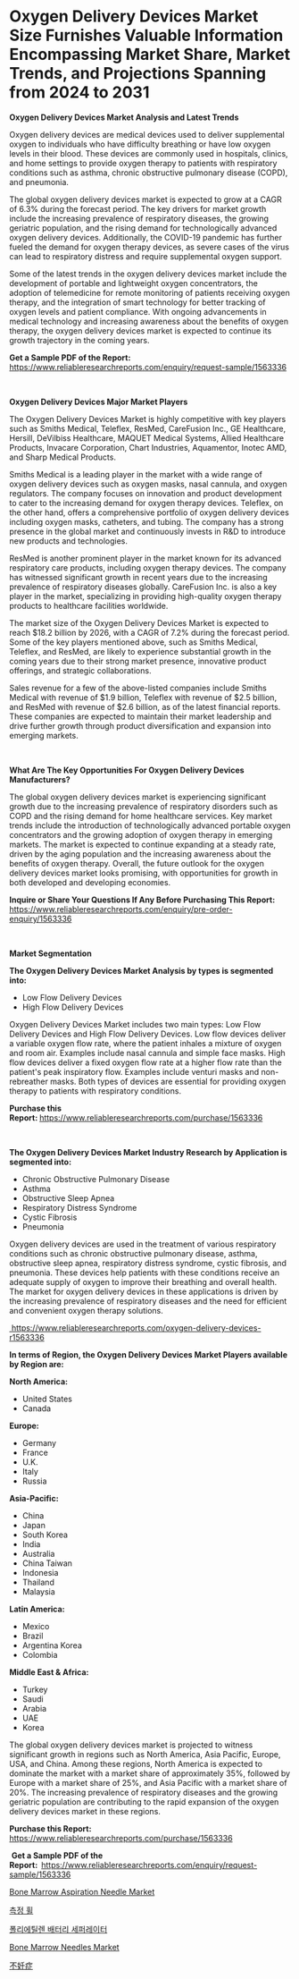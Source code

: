 <p><h1>Oxygen Delivery Devices Market Size Furnishes Valuable Information Encompassing Market Share, Market Trends, and Projections Spanning from 2024 to 2031</h1></p><p><strong>Oxygen Delivery Devices Market Analysis and Latest Trends</strong></p>
<p><p>Oxygen delivery devices are medical devices used to deliver supplemental oxygen to individuals who have difficulty breathing or have low oxygen levels in their blood. These devices are commonly used in hospitals, clinics, and home settings to provide oxygen therapy to patients with respiratory conditions such as asthma, chronic obstructive pulmonary disease (COPD), and pneumonia.</p><p>The global oxygen delivery devices market is expected to grow at a CAGR of 6.3% during the forecast period. The key drivers for market growth include the increasing prevalence of respiratory diseases, the growing geriatric population, and the rising demand for technologically advanced oxygen delivery devices. Additionally, the COVID-19 pandemic has further fueled the demand for oxygen therapy devices, as severe cases of the virus can lead to respiratory distress and require supplemental oxygen support.</p><p>Some of the latest trends in the oxygen delivery devices market include the development of portable and lightweight oxygen concentrators, the adoption of telemedicine for remote monitoring of patients receiving oxygen therapy, and the integration of smart technology for better tracking of oxygen levels and patient compliance. With ongoing advancements in medical technology and increasing awareness about the benefits of oxygen therapy, the oxygen delivery devices market is expected to continue its growth trajectory in the coming years.</p></p>
<p><strong>Get a Sample PDF of the Report:&nbsp;</strong> <a href="https://www.reliableresearchreports.com/enquiry/request-sample/1563336">https://www.reliableresearchreports.com/enquiry/request-sample/1563336</a></p>
<p>&nbsp;</p>
<p><strong>Oxygen Delivery Devices Major Market Players</strong></p>
<p><p>The Oxygen Delivery Devices Market is highly competitive with key players such as Smiths Medical, Teleflex, ResMed, CareFusion Inc., GE Healthcare, Hersill, DeVilbiss Healthcare, MAQUET Medical Systems, Allied Healthcare Products, Invacare Corporation, Chart Industries, Aquamentor, Inotec AMD, and Sharp Medical Products. </p><p>Smiths Medical is a leading player in the market with a wide range of oxygen delivery devices such as oxygen masks, nasal cannula, and oxygen regulators. The company focuses on innovation and product development to cater to the increasing demand for oxygen therapy devices. Teleflex, on the other hand, offers a comprehensive portfolio of oxygen delivery devices including oxygen masks, catheters, and tubing. The company has a strong presence in the global market and continuously invests in R&D to introduce new products and technologies.</p><p>ResMed is another prominent player in the market known for its advanced respiratory care products, including oxygen therapy devices. The company has witnessed significant growth in recent years due to the increasing prevalence of respiratory diseases globally. CareFusion Inc. is also a key player in the market, specializing in providing high-quality oxygen therapy products to healthcare facilities worldwide.</p><p>The market size of the Oxygen Delivery Devices Market is expected to reach $18.2 billion by 2026, with a CAGR of 7.2% during the forecast period. Some of the key players mentioned above, such as Smiths Medical, Teleflex, and ResMed, are likely to experience substantial growth in the coming years due to their strong market presence, innovative product offerings, and strategic collaborations.</p><p>Sales revenue for a few of the above-listed companies include Smiths Medical with revenue of $1.9 billion, Teleflex with revenue of $2.5 billion, and ResMed with revenue of $2.6 billion, as of the latest financial reports. These companies are expected to maintain their market leadership and drive further growth through product diversification and expansion into emerging markets.</p></p>
<p>&nbsp;</p>
<p><strong>What Are The Key Opportunities For Oxygen Delivery Devices Manufacturers?</strong></p>
<p><p>The global oxygen delivery devices market is experiencing significant growth due to the increasing prevalence of respiratory disorders such as COPD and the rising demand for home healthcare services. Key market trends include the introduction of technologically advanced portable oxygen concentrators and the growing adoption of oxygen therapy in emerging markets. The market is expected to continue expanding at a steady rate, driven by the aging population and the increasing awareness about the benefits of oxygen therapy. Overall, the future outlook for the oxygen delivery devices market looks promising, with opportunities for growth in both developed and developing economies.</p></p>
<p><strong>Inquire or Share Your Questions If Any Before Purchasing This Report:</strong> <a href="https://www.reliableresearchreports.com/enquiry/pre-order-enquiry/1563336">https://www.reliableresearchreports.com/enquiry/pre-order-enquiry/1563336</a></p>
<p>&nbsp;</p>
<p><strong>Market Segmentation</strong></p>
<p><strong>The Oxygen Delivery Devices Market Analysis by types is segmented into:</strong></p>
<p><ul><li>Low Flow Delivery Devices</li><li>High Flow Delivery Devices</li></ul></p>
<p><p>Oxygen Delivery Devices Market includes two main types: Low Flow Delivery Devices and High Flow Delivery Devices. Low flow devices deliver a variable oxygen flow rate, where the patient inhales a mixture of oxygen and room air. Examples include nasal cannula and simple face masks. High flow devices deliver a fixed oxygen flow rate at a higher flow rate than the patient's peak inspiratory flow. Examples include venturi masks and non-rebreather masks. Both types of devices are essential for providing oxygen therapy to patients with respiratory conditions.</p></p>
<p><strong>Purchase this Report:&nbsp;</strong><a href="https://www.reliableresearchreports.com/purchase/1563336">https://www.reliableresearchreports.com/purchase/1563336</a></p>
<p>&nbsp;</p>
<p><strong>The Oxygen Delivery Devices Market Industry Research by Application is segmented into:</strong></p>
<p><ul><li>Chronic Obstructive Pulmonary Disease</li><li>Asthma</li><li>Obstructive Sleep Apnea</li><li>Respiratory Distress Syndrome</li><li>Cystic Fibrosis</li><li>Pneumonia</li></ul></p>
<p><p>Oxygen delivery devices are used in the treatment of various respiratory conditions such as chronic obstructive pulmonary disease, asthma, obstructive sleep apnea, respiratory distress syndrome, cystic fibrosis, and pneumonia. These devices help patients with these conditions receive an adequate supply of oxygen to improve their breathing and overall health. The market for oxygen delivery devices in these applications is driven by the increasing prevalence of respiratory diseases and the need for efficient and convenient oxygen therapy solutions.</p></p>
<p><a href="https://www.reliableresearchreports.com/oxygen-delivery-devices-r1563336">&nbsp;https://www.reliableresearchreports.com/oxygen-delivery-devices-r1563336</a></p>
<p><strong>In terms of Region, the Oxygen Delivery Devices Market Players available by Region are:</strong></p>
<p>
    <p> <strong> North America: </strong>
        <ul>
            <li>United States</li>
            <li>Canada</li>
        </ul>
        </p> 
    <p> <strong> Europe: </strong>
        <ul>
            <li>Germany</li>
            <li>France</li>
            <li>U.K.</li>
            <li>Italy</li>
            <li>Russia</li>
        </ul>
        </p> 
    <p> <strong> Asia-Pacific: </strong>
        <ul>
            <li>China</li>
            <li>Japan</li>
            <li>South Korea</li>
            <li>India</li>
            <li>Australia</li>
            <li>China Taiwan</li>
            <li>Indonesia</li>
            <li>Thailand</li>
            <li>Malaysia</li>
        </ul>
        </p> 
    <p> <strong> Latin America: </strong>
        <ul>
            <li>Mexico</li>
            <li>Brazil</li>
            <li>Argentina Korea</li>
            <li>Colombia</li>
        </ul>
        </p> 
    <p> <strong> Middle East & Africa: </strong>
        <ul>
            <li>Turkey</li>
            <li>Saudi</li>
            <li>Arabia</li>
            <li>UAE</li>
            <li>Korea</li>
        </ul>
    </p>
    </p>
<p><p>The global oxygen delivery devices market is projected to witness significant growth in regions such as North America, Asia Pacific, Europe, USA, and China. Among these regions, North America is expected to dominate the market with a market share of approximately 35%, followed by Europe with a market share of 25%, and Asia Pacific with a market share of 20%. The increasing prevalence of respiratory diseases and the growing geriatric population are contributing to the rapid expansion of the oxygen delivery devices market in these regions.</p></p>
<p><strong>Purchase this Report: </strong><a href="https://www.reliableresearchreports.com/purchase/1563336">https://www.reliableresearchreports.com/purchase/1563336</a></p>
<p>&nbsp;<strong>Get a Sample PDF of the Report:&nbsp;&nbsp;</strong><a href="https://www.reliableresearchreports.com/enquiry/request-sample/1563336">https://www.reliableresearchreports.com/enquiry/request-sample/1563336</a></p>
<p><strong></strong></p>
<p><p><a href="https://github.com/brenzgnarento/Market-Research-Report-List-2/blob/main/bone-marrow-aspiration-needle-market.md">Bone Marrow Aspiration Needle Market</a></p><p><a href="https://github.com/BrettWeberrt8767765/Market-Research-Report-List-1/blob/main/918582945865.md">측정 휠</a></p><p><a href="https://github.com/camron674/Market-Research-Report-List-1/blob/main/554986145866.md">폴리에틸렌 배터리 세퍼레이터</a></p><p><a href="https://github.com/jerrycopelandthomaswsqd8q/Market-Research-Report-List-2/blob/main/bone-marrow-needles-market.md">Bone Marrow Needles Market</a></p><p><a href="https://github.com/hilmi-2a/Market-Research-Report-List-1/blob/main/862291251157.md">不妊症</a></p></p>
